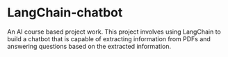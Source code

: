 # LangChain-chatbot
An AI course based project work. This project involves using LangChain to build a chatbot that is capable of extracting information from PDFs and answering questions based on the extracted information.
